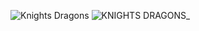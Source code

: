 ![Knights Dragons](https://github.com/Acceleration-Industries/Knights_And_Dragons/assets/97082653/5e020063-fb7f-4d58-8357-fa2b805fa19a)
![__KNIGHTS_ DRAGONS__](https://github.com/Acceleration-Industries/Knights_And_Dragons/assets/97082653/900a1805-16cd-45c9-818d-fb1ae46a7695)
